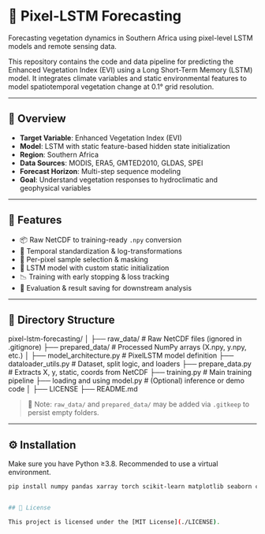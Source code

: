 # 🌿 Pixel-LSTM Forecasting

Forecasting vegetation dynamics in Southern Africa using pixel-level LSTM models and remote sensing data.

This repository contains the code and data pipeline for predicting the Enhanced Vegetation Index (EVI) using a Long Short-Term Memory (LSTM) model. It integrates climate variables and static environmental features to model spatiotemporal vegetation change at 0.1° grid resolution.

---

## 🚀 Overview

- **Target Variable**: Enhanced Vegetation Index (EVI)
- **Model**: LSTM with static feature-based hidden state initialization
- **Region**: Southern Africa
- **Data Sources**: MODIS, ERA5, GMTED2010, GLDAS, SPEI
- **Forecast Horizon**: Multi-step sequence modeling
- **Goal**: Understand vegetation responses to hydroclimatic and geophysical variables

---

## 🧠 Features

- 📦 Raw NetCDF to training-ready `.npy` conversion
- 🧼 Temporal standardization & log-transformations
- 📍 Per-pixel sample selection & masking
- 🧠 LSTM model with custom static initialization
- 📉 Training with early stopping & loss tracking
- 🧪 Evaluation & result saving for downstream analysis

---

## 📁 Directory Structure

pixel-lstm-forecasting/
│
├── raw_data/ # Raw NetCDF files (ignored in .gitignore)
├── prepared_data/ # Processed NumPy arrays (X.npy, y.npy, etc.)
│
├── model_architecture.py # PixelLSTM model definition
├── dataloader_utils.py # Dataset, split logic, and loaders
├── prepare_data.py # Extracts X, y, static, coords from NetCDF
├── training.py # Main training pipeline
├── loading and using model.py # (Optional) inference or demo code
│
├── LICENSE
├── README.md





> 📎 Note: `raw_data/` and `prepared_data/` may be added via `.gitkeep` to persist empty folders.

---

## ⚙️ Installation

Make sure you have Python ≥3.8. Recommended to use a virtual environment.

```bash
pip install numpy pandas xarray torch scikit-learn matplotlib seaborn cartopy folium


## 📄 License

This project is licensed under the [MIT License](./LICENSE).
